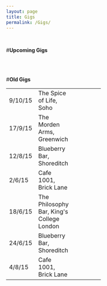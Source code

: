 ```yaml
---
layout: page
title: Gigs
permalink: /Gigs/
---
```


<!-- line break -->
<br>

#**Upcoming Gigs**

<!-- These tables have no borders. -->
<!-- The table is written one row at a time. -->
<!-- I have specified the column widths s.t. both tables line up. -->
<table style="width:100%">
  <col width="80">
  <col width="80">
  <col width="80">
</table> 

<br>

#**Old Gigs**


<table style="width:100%">
  <col width="80">
  <col width="80">
  <col width="80">
  <tr>
    <td>9/10/15</td>
    <td>The Spice of Life, Soho</td> 
    <td></td>
  </tr>
  <tr>
    <td>17/9/15</td>
    <td>The Morden Arms, Greenwich</td> 
    <td></td>
  </tr>
  <tr>
    <td>12/8/15</td>
    <td>Blueberry Bar, Shoreditch</td> 
    <td></td>
  </tr>
  <tr>
    <td>2/6/15</td>
    <td>Cafe 1001, Brick Lane</td> 
    <td></td>
  </tr>
  <tr>
    <td>18/6/15</td>
    <td>The Philosophy Bar, King's College London</td> 
    <td></td>
  </tr>
  <tr>
    <td>24/6/15</td>
    <td>Blueberry Bar, Shoreditch</td> 
    <td></td>
  </tr>
  <tr>
    <td>4/8/15</td>
    <td>Cafe 1001, Brick Lane</td> 
    <td></td>
  </tr>
</table>
